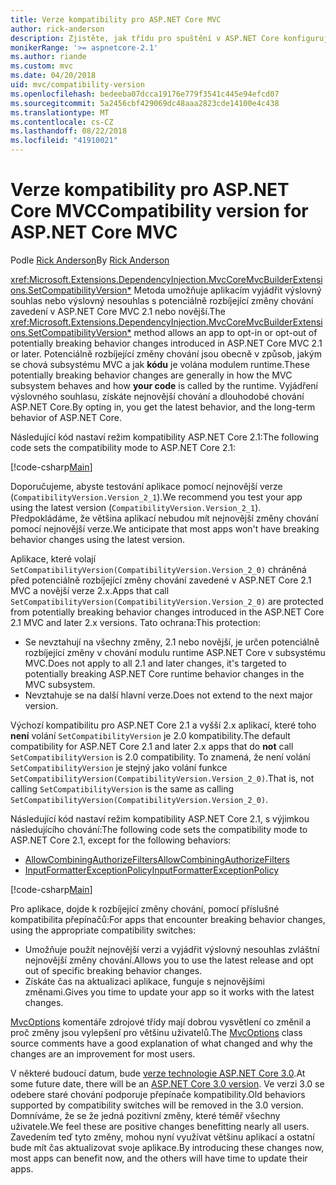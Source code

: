 ```yaml
---
title: Verze kompatibility pro ASP.NET Core MVC
author: rick-anderson
description: Zjistěte, jak třídu pro spuštění v ASP.NET Core konfiguruje služby a kanál žádosti o aplikace.
monikerRange: '>= aspnetcore-2.1'
ms.author: riande
ms.custom: mvc
ms.date: 04/20/2018
uid: mvc/compatibility-version
ms.openlocfilehash: bedeeba07dcca19176e779f3541c445e94efcd07
ms.sourcegitcommit: 5a2456cbf429069dc48aaa2823cde14100e4c438
ms.translationtype: MT
ms.contentlocale: cs-CZ
ms.lasthandoff: 08/22/2018
ms.locfileid: "41910021"
---
```

# <a name="compatibility-version-for-aspnet-core-mvc"></a><span data-ttu-id="1476d-103">Verze kompatibility pro ASP.NET Core MVC</span><span class="sxs-lookup"><span data-stu-id="1476d-103">Compatibility version for ASP.NET Core MVC</span></span>

<span data-ttu-id="1476d-104">Podle [Rick Anderson](https://twitter.com/RickAndMSFT)</span><span class="sxs-lookup"><span data-stu-id="1476d-104">By [Rick Anderson](https://twitter.com/RickAndMSFT)</span></span>

<span data-ttu-id="1476d-105"><xref:Microsoft.Extensions.DependencyInjection.MvcCoreMvcBuilderExtensions.SetCompatibilityVersion*> Metoda umožňuje aplikacím vyjádřit výslovný souhlas nebo výslovný nesouhlas s potenciálně rozbíjející změny chování zavedení v ASP.NET Core MVC 2.1 nebo novější.</span><span class="sxs-lookup"><span data-stu-id="1476d-105">The <xref:Microsoft.Extensions.DependencyInjection.MvcCoreMvcBuilderExtensions.SetCompatibilityVersion*> method allows an app to opt-in or opt-out of potentially breaking behavior changes introduced in ASP.NET Core MVC 2.1 or later.</span></span> <span data-ttu-id="1476d-106">Potenciálně rozbíjející změny chování jsou obecně v způsob, jakým se chová subsystému MVC a jak **kódu** je volána modulem runtime.</span><span class="sxs-lookup"><span data-stu-id="1476d-106">These potentially breaking behavior changes are generally in how the MVC subsystem behaves and how **your code** is called by the runtime.</span></span> <span data-ttu-id="1476d-107">Vyjádření výslovného souhlasu, získáte nejnovější chování a dlouhodobé chování ASP.NET Core.</span><span class="sxs-lookup"><span data-stu-id="1476d-107">By opting in, you get the latest behavior, and the long-term behavior of ASP.NET Core.</span></span>

<span data-ttu-id="1476d-108">Následující kód nastaví režim kompatibility ASP.NET Core 2.1:</span><span class="sxs-lookup"><span data-stu-id="1476d-108">The following code sets the compatibility mode to ASP.NET Core 2.1:</span></span>

[!code-csharp[Main](compatibility-version/samples/2.x/CompatibilityVersionSample/Startup.cs?name=snippet1)]

<span data-ttu-id="1476d-109">Doporučujeme, abyste testování aplikace pomocí nejnovější verze (`CompatibilityVersion.Version_2_1`).</span><span class="sxs-lookup"><span data-stu-id="1476d-109">We recommend you test your app using the latest version (`CompatibilityVersion.Version_2_1`).</span></span> <span data-ttu-id="1476d-110">Předpokládáme, že většina aplikací nebudou mít nejnovější změny chování pomocí nejnovější verze.</span><span class="sxs-lookup"><span data-stu-id="1476d-110">We anticipate that most apps won't have breaking behavior changes using the latest version.</span></span>

<span data-ttu-id="1476d-111">Aplikace, které volají `SetCompatibilityVersion(CompatibilityVersion.Version_2_0)` chráněná před potenciálně rozbíjející změny chování zavedené v ASP.NET Core 2.1 MVC a novější verze 2.x.</span><span class="sxs-lookup"><span data-stu-id="1476d-111">Apps that call `SetCompatibilityVersion(CompatibilityVersion.Version_2_0)` are protected from potentially breaking behavior changes introduced in the ASP.NET Core 2.1 MVC and later 2.x versions.</span></span> <span data-ttu-id="1476d-112">Tato ochrana:</span><span class="sxs-lookup"><span data-stu-id="1476d-112">This protection:</span></span>

* <span data-ttu-id="1476d-113">Se nevztahují na všechny změny, 2.1 nebo novější, je určen potenciálně rozbíjející změny v chování modulu runtime ASP.NET Core v subsystému MVC.</span><span class="sxs-lookup"><span data-stu-id="1476d-113">Does not apply to all 2.1 and later changes, it's targeted to potentially breaking ASP.NET Core runtime behavior changes in the MVC subsystem.</span></span>
* <span data-ttu-id="1476d-114">Nevztahuje se na další hlavní verze.</span><span class="sxs-lookup"><span data-stu-id="1476d-114">Does not extend to the next major version.</span></span>

<span data-ttu-id="1476d-115">Výchozí kompatibilitu pro ASP.NET Core 2.1 a vyšší 2.x aplikací, které toho **není** volání `SetCompatibilityVersion` je 2.0 kompatibility.</span><span class="sxs-lookup"><span data-stu-id="1476d-115">The default compatibility for ASP.NET Core 2.1 and later 2.x apps that do **not** call `SetCompatibilityVersion` is 2.0 compatibility.</span></span> <span data-ttu-id="1476d-116">To znamená, že není volání `SetCompatibilityVersion` je stejný jako volání funkce `SetCompatibilityVersion(CompatibilityVersion.Version_2_0)`.</span><span class="sxs-lookup"><span data-stu-id="1476d-116">That is, not calling `SetCompatibilityVersion` is the same as calling `SetCompatibilityVersion(CompatibilityVersion.Version_2_0)`.</span></span>

<span data-ttu-id="1476d-117">Následující kód nastaví režim kompatibility ASP.NET Core 2.1, s výjimkou následujícího chování:</span><span class="sxs-lookup"><span data-stu-id="1476d-117">The following code sets the compatibility mode to ASP.NET Core 2.1, except for the following behaviors:</span></span>

* [<span data-ttu-id="1476d-118">AllowCombiningAuthorizeFilters</span><span class="sxs-lookup"><span data-stu-id="1476d-118">AllowCombiningAuthorizeFilters</span></span>](https://github.com/aspnet/Mvc/blob/master/src/Microsoft.AspNetCore.Mvc.Core/MvcOptions.cs)
* [<span data-ttu-id="1476d-119">InputFormatterExceptionPolicy</span><span class="sxs-lookup"><span data-stu-id="1476d-119">InputFormatterExceptionPolicy</span></span>](https://github.com/aspnet/Mvc/blob/master/src/Microsoft.AspNetCore.Mvc.Core/MvcOptions.cs)

[!code-csharp[Main](compatibility-version/samples/2.x/CompatibilityVersionSample/Startup2.cs?name=snippet1)]

<span data-ttu-id="1476d-120">Pro aplikace, dojde k rozbíjející změny chování, pomocí příslušné kompatibilita přepínačů:</span><span class="sxs-lookup"><span data-stu-id="1476d-120">For apps that encounter breaking behavior changes, using the appropriate compatibility switches:</span></span>

* <span data-ttu-id="1476d-121">Umožňuje použít nejnovější verzi a vyjádřit výslovný nesouhlas zvláštní nejnovější změny chování.</span><span class="sxs-lookup"><span data-stu-id="1476d-121">Allows you to use the latest release and opt out of specific breaking behavior changes.</span></span>
* <span data-ttu-id="1476d-122">Získáte čas na aktualizaci aplikace, funguje s nejnovějšími změnami.</span><span class="sxs-lookup"><span data-stu-id="1476d-122">Gives you time to update your app so it works with the latest changes.</span></span>

<span data-ttu-id="1476d-123">[MvcOptions](https://github.com/aspnet/Mvc/blob/master/src/Microsoft.AspNetCore.Mvc.Core/MvcOptions.cs) komentáře zdrojové třídy mají dobrou vysvětlení co změnil a proč změny jsou vylepšení pro většinu uživatelů.</span><span class="sxs-lookup"><span data-stu-id="1476d-123">The [MvcOptions](https://github.com/aspnet/Mvc/blob/master/src/Microsoft.AspNetCore.Mvc.Core/MvcOptions.cs) class source comments have a good explanation of what changed and why the changes are an improvement for most users.</span></span>

<span data-ttu-id="1476d-124">V některé budoucí datum, bude [verze technologie ASP.NET Core 3.0](https://github.com/aspnet/Home/wiki/Roadmap).</span><span class="sxs-lookup"><span data-stu-id="1476d-124">At some future date, there will be an [ASP.NET Core 3.0 version](https://github.com/aspnet/Home/wiki/Roadmap).</span></span> <span data-ttu-id="1476d-125">Ve verzi 3.0 se odebere staré chování podporuje přepínače kompatibility.</span><span class="sxs-lookup"><span data-stu-id="1476d-125">Old behaviors supported by compatibility switches will be removed in the 3.0 version.</span></span> <span data-ttu-id="1476d-126">Domníváme, že se že jedná pozitivní změny, které téměř všechny uživatele.</span><span class="sxs-lookup"><span data-stu-id="1476d-126">We feel these are positive changes benefitting nearly all users.</span></span> <span data-ttu-id="1476d-127">Zavedením teď tyto změny, mohou nyní využívat většinu aplikací a ostatní bude mít čas aktualizovat svoje aplikace.</span><span class="sxs-lookup"><span data-stu-id="1476d-127">By introducing these changes now, most apps can benefit now, and the others will have time to update their apps.</span></span>
